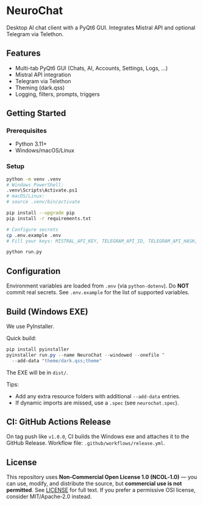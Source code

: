 # NeuroChat

Desktop AI chat client with a PyQt6 GUI. Integrates Mistral API and optional Telegram via Telethon.

## Features
- Multi-tab PyQt6 GUI (Chats, AI, Accounts, Settings, Logs, ...)
- Mistral API integration
- Telegram via Telethon
- Theming (dark.qss)
- Logging, filters, prompts, triggers

## Getting Started

### Prerequisites
- Python 3.11+
- Windows/macOS/Linux

### Setup
```bash
python -m venv .venv
# Windows PowerShell:
.venv\Scripts\Activate.ps1
# macOS/Linux:
# source .venv/bin/activate

pip install --upgrade pip
pip install -r requirements.txt

# Configure secrets
cp .env.example .env
# Fill your keys: MISTRAL_API_KEY, TELEGRAM_API_ID, TELEGRAM_API_HASH, etc.

python run.py
```

## Configuration
Environment variables are loaded from `.env` (via `python-dotenv`). Do **NOT** commit real secrets.
See `.env.example` for the list of supported variables.

## Build (Windows EXE)
We use PyInstaller.

Quick build:
```powershell
pip install pyinstaller
pyinstaller run.py --name NeuroChat --windowed --onefile ^
  --add-data "theme/dark.qss;theme"
```
The EXE will be in `dist/`.

Tips:
- Add any extra resource folders with additional `--add-data` entries.
- If dynamic imports are missed, use a `.spec` (see `neurochat.spec`).

## CI: GitHub Actions Release
On tag push like `v1.0.0`, CI builds the Windows exe and attaches it to the GitHub Release.
Workflow file: `.github/workflows/release.yml`.

## License
This repository uses **Non‑Commercial Open License 1.0 (NCOL‑1.0)** — you can use, modify, and distribute the source,
but **commercial use is not permitted**. See [LICENSE](LICENSE) for full text.
If you prefer a permissive OSI license, consider MIT/Apache‑2.0 instead.
